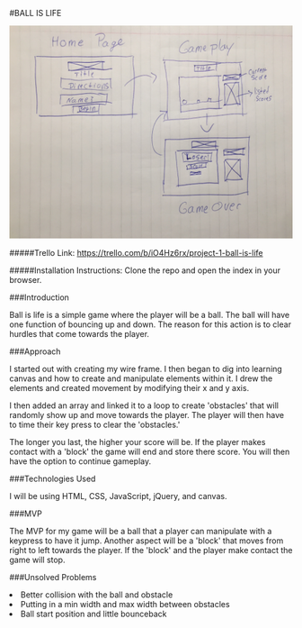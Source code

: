 #BALL IS LIFE


![WireFrame](./assets/Ball-is-life-wireframe.JPG)

#####Trello Link:
https://trello.com/b/iO4Hz6rx/project-1-ball-is-life

#####Installation Instructions: 
Clone the repo and open the index in your browser. 

###Introduction

Ball is life is a simple game where the player will be a ball. The ball will have one function of bouncing up and down. The reason for this action is to clear hurdles that come towards the player. 


###Approach

I started out with creating my wire frame. I then began to dig into learning canvas and how to create and manipulate elements within it. I drew the elements and created movement by modifying their x and y axis. 

I then added an array and linked it to a loop to create 'obstacles' that will randomly show up and move towards the player. The player will then have to time their key press to clear the 'obstacles.' 

The longer you last, the higher your score will be. If the player makes contact with a 'block' the game will end and store there score. You will then have the option to continue gameplay. 

###Technologies Used

I will be using HTML, CSS, JavaScript, jQuery, and canvas. 


###MVP

The MVP for my game will be a ball that a player can manipulate with a keypress to have it jump. Another aspect will be a 'block' that moves from right to left towards the player. If the 'block' and the player make contact the game will stop. 

###Unsolved Problems
<li> Better collision with the ball and obstacle
<li> Putting in a min width and max width between obstacles
<li> Ball start position and little bounceback
